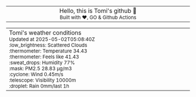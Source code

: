 
<div align="center">
<table>
<tbody>
<td align="center">
<img width="2000" height="0"><br>
Hello, this is Tomi's github 👋<br>
<sup>Built with ❤️, GO & Github Actions</sup><br>
<img width="2000" height="0">
</td>
</tbody>
</table>
</div>
<table>
<tbody>
<td align="left">
<img width="2000" height="0"><br>
Tomi's weather conditions<br>
<sup>Updated at 2025-05-02T05:08:40Z</sup><br>
<sup>:low_brightness: Scattered Clouds</sup><br>
<sup>:thermometer: Temperature 34.43 </sup><br>
<sup>:thermometer: Feels like 41.43</sup><br>
<sup>:sweat_drops: Humidity 77%</sup><br>
<sup>:mask: PM2.5 28.83 μg/m3</sup><br>
<sup>:cyclone: Wind 0.45m/s </sup><br>
<sup>:telescope: Visibility 10000m </sup><br>
<sup>:droplet: Rain 0mm/last 1h </sup><br>
<img width="2000" height="0">
</td>
<td align="left">
<img width="2000" height="0"><br>
<br>
<img width="2000" height="0">
</td>
</tbody>
</table>
</div>
    